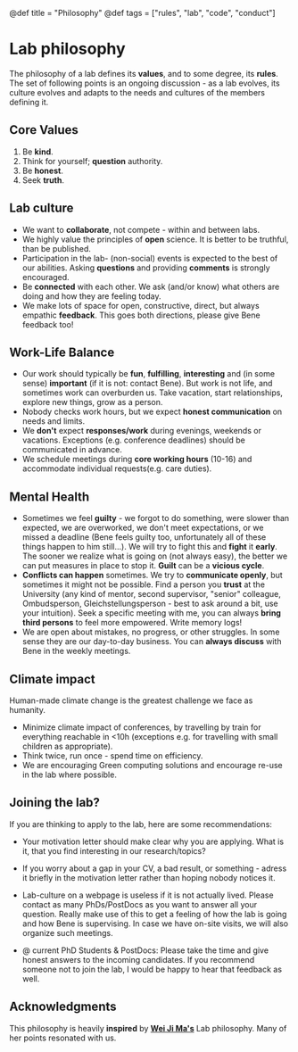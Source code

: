 @def title = "Philosophy"
@def tags = ["rules", "lab", "code", "conduct"]

# Lab philosophy 

The philosophy of a lab defines its **values**, and to some degree, its **rules**. The set of following points is an ongoing discussion - as a lab evolves, its culture evolves and adapts to the needs and cultures of the members defining it.

## Core Values
1. Be **kind**.
1. Think for yourself; **question** authority.
1. Be **honest**.
1. Seek **truth**.


## Lab culture
- We want to **collaborate**, not compete - within and between labs.
- We highly value the principles of **open** science. It is better to be truthful, than be published.
- Participation in the lab- (non-social) events is expected to the best of our abilities. Asking **questions** and providing **comments** is strongly encouraged.
- Be **connected** with each other. We ask (and/or know) what others are doing and how they are feeling today.
- We make lots of space for open, constructive, direct, but always empathic **feedback**. This goes both directions, please give Bene feedback too!

## Work-Life Balance
- Our work should typically be **fun**, **fulfilling**, **interesting** and (in some sense) **important** (if it is not: contact Bene). But work is not life, and sometimes work can overburden us. Take vacation, start relationships, explore new things, grow as a person.
- Nobody checks work hours, but we expect **honest communication** on needs and limits.
- We **don't** expect **responses/work** during evenings, weekends or vacations. Exceptions (e.g. conference deadlines) should be communicated in advance.
- We schedule meetings during **core working hours** (10-16) and accommodate individual requests(e.g. care duties).

## Mental Health
- Sometimes we feel **guilty** - we forgot to do something, were slower than expected, we are overworked, we don't meet expectations, or we missed a deadline (Bene feels guilty too, unfortunately all of these things happen to him still...). We will try to fight this and **fight** it **early**. The sooner we realize what is going on (not always easy), the better we can put measures in place to stop it. **Guilt** can be a **vicious cycle**.
- **Conflicts can happen** sometimes. We try to **communicate openly**, but sometimes it might not be possible. Find a person you **trust** at the University (any kind of mentor, second supervisor, "senior" colleague, Ombudsperson, Gleichstellungsperson - best to ask around a bit, use your intuition). Seek a specific meeting with me, you can always **bring third persons** to feel more empowered. Write memory logs!
- We are open about mistakes, no progress, or other struggles. In some sense they are our day-to-day business. You can **always discuss** with Bene in the weekly meetings.

## Climate impact
Human-made climate change is the greatest challenge we face as humanity.
- Minimize climate impact of conferences, by travelling by train for everything reachable in <10h (exceptions e.g. for travelling with small children as appropriate).
- Think twice, run once - spend time on efficiency.
- We are encouraging Green computing solutions and encourage re-use in the lab where possible.

## Joining the lab?
If you are thinking to apply to the lab, here are some recommendations:
- Your motivation letter should make clear why you are applying. What is it, that you find interesting in our research/topics?
- If you worry about a gap in your CV, a bad result, or something - adress it briefly in the motivation letter rather than hoping nobody notices it.
- Lab-culture on a webpage is useless if it is not actually lived. Please contact as many PhDs/PostDocs as you want to answer all your question. Really make use of this to get a feeling of how the lab is going and how Bene is supervising. In case we have on-site visits, we will also organize such meetings.

- @ current PhD Students & PostDocs: Please take the time and give honest answers to the incoming candidates. If you recommend someone not to join the lab, I would be happy to hear that feedback as well.

## Acknowledgments
This philosophy is heavily **inspired** by [**Wei Ji Ma's**](https://docs.google.com/document/d/1f6foaCkHiCkPKjO0gdKkkdm2dn1EKn5xRKZv-Ut5Dg4/) Lab philosophy. Many of her points resonated with us.
